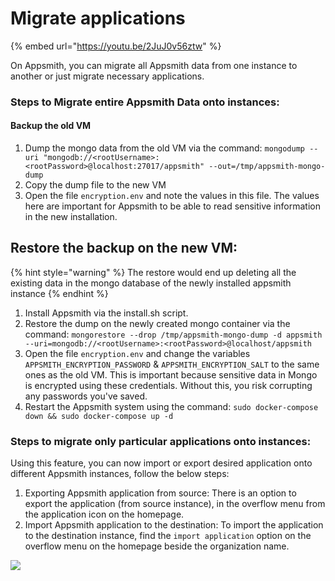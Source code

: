 # Migrate applications

{% embed url="https://youtu.be/2JuJ0v56ztw" %}

On Appsmith, you can migrate all Appsmith data from one instance to another or just migrate necessary applications.

### **Steps to Migrate entire Appsmith Data onto instances:**

#### **Backup the old VM**

1. Dump the mongo data from the old VM via the command: `mongodump --uri "mongodb://<rootUsername>:<rootPassword>@localhost:27017/appsmith" --out=/tmp/appsmith-mongo-dump`
2. Copy the dump file to the new VM
3. Open the file `encryption.env` and note the values in this file. The values here are important for Appsmith to be able to read sensitive information in the new installation.

## **Restore the backup on the new VM:**

{% hint style="warning" %}
The restore would end up deleting all the existing data in the mongo database of the newly installed appsmith instance
{% endhint %}

1. Install Appsmith via the install.sh script.
2. Restore the dump on the newly created mongo container via the command: `mongorestore --drop /tmp/appsmith-mongo-dump -d appsmith --uri=mongodb://<rootUsername>:<rootPassword>@localhost/appsmith`
3. Open the file `encryption.env` and change the variables `APPSMITH_ENCRYPTION_PASSWORD` & `APPSMITH_ENCRYPTION_SALT` to the same ones as the old VM. This is important because sensitive data in Mongo is encrypted using these credentials. Without this, you risk corrupting any passwords you've saved.
4. Restart the Appsmith system using the command: `sudo docker-compose down && sudo docker-compose up -d`

### Steps to migrate only particular applications onto instances:

Using this feature, you can now import or export desired application onto different Appsmith instances, follow the below steps:

1. Exporting Appsmith application from source: There is an option to export the application (from source instance), in the overflow menu from the application icon on the homepage.
2. Import Appsmith application to the destination: To import the application to the destination instance, find the `import application` option on the overflow menu on the homepage beside the organization name.

![](../../.gitbook/assets/import-export.gif)
